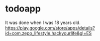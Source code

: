 # todoapp
It was done when I was 18 years old.
https://play.google.com/store/apps/details?id=com.zepo_lifestyle.hackyourlife&gl=ES
